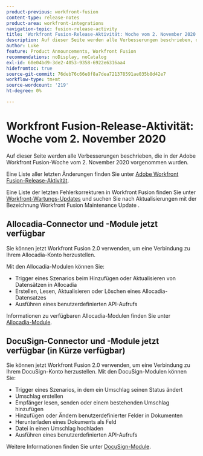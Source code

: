 ```yaml
---
product-previous: workfront-fusion
content-type: release-notes
product-area: workfront-integrations
navigation-topic: fusion-release-activity
title: 'Workfront Fusion-Release-Aktivität: Woche vom 2. November 2020'
description: Auf dieser Seite werden alle Verbesserungen beschrieben, die in der Adobe Workfront Fusion-Woche vom 2. November 2020 vorgenommen wurden.
author: Luke
feature: Product Announcements, Workfront Fusion
recommendations: noDisplay, noCatalog
exl-id: 60e04bd9-3de2-4053-9358-6922e6316aa4
hidefromtoc: true
source-git-commit: 76deb76c66e8f8a7dea721378591ae035b8d42e7
workflow-type: tm+mt
source-wordcount: '219'
ht-degree: 0%

---
```


# Workfront Fusion-Release-Aktivität: Woche vom 2. November 2020

Auf dieser Seite werden alle Verbesserungen beschrieben, die in der Adobe Workfront Fusion-Woche vom 2. November 2020 vorgenommen wurden.

Eine Liste aller letzten Änderungen finden Sie unter [Adobe Workfront Fusion-Release-Aktivität](../../../../../product-announcements/product-releases/fusion-release-activity/fusion-release-activity.md).

Eine Liste der letzten Fehlerkorrekturen in Workfront Fusion finden Sie unter [Workfront-Wartungs-Updates](https://experienceleague.adobe.com/docs/workfront-known-issues/releases/current-updates.html) und suchen Sie nach Aktualisierungen mit der Bezeichnung Workfront Fusion Maintenance Update .

## Allocadia-Connector und -Module jetzt verfügbar

Sie können jetzt Workfront Fusion 2.0 verwenden, um eine Verbindung zu Ihrem Allocadia-Konto herzustellen.

Mit den Allocadia-Modulen können Sie:

* Trigger eines Szenarios beim Hinzufügen oder Aktualisieren von Datensätzen in Allocadia
* Erstellen, Lesen, Aktualisieren oder Löschen eines Allocadia-Datensatzes
* Ausführen eines benutzerdefinierten API-Aufrufs

Informationen zu verfügbaren Allocadia-Modulen finden Sie unter [Allocadia-Module](../../../../../workfront-fusion/apps-and-their-modules/allocadia-modules.md).

## DocuSign-Connector und -Module jetzt verfügbar (in Kürze verfügbar)

Sie können jetzt Workfront Fusion 2.0 verwenden, um eine Verbindung zu Ihrem DocuSign-Konto herzustellen. Mit den DocuSign-Modulen können Sie:

* Trigger eines Szenarios, in dem ein Umschlag seinen Status ändert
* Umschlag erstellen
* Empfänger lesen, senden oder einem bestehenden Umschlag hinzufügen
* Hinzufügen oder Ändern benutzerdefinierter Felder in Dokumenten
* Herunterladen eines Dokuments als Feld
* Datei in einen Umschlag hochladen
* Ausführen eines benutzerdefinierten API-Aufrufs

Weitere Informationen finden Sie unter [DocuSign-Module](../../../../../workfront-fusion/apps-and-their-modules/docusign-modules.md).
